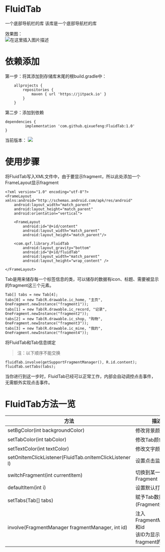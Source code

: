 # FluidTab
一个底部导航栏的库
该库是一个底部导航栏的库

效果图：<br>
![在这里插入图片描述](https://raw.githubusercontent.com/qixuefeng/FluidTab/master/pic/fluidtab.gif)

# 依赖添加

第一步：将其添加到存储库末尾的根build.gradle中：

```
    allprojects {
    	repositories {
    		maven { url 'https://jitpack.io' }
    	}
    }
```

第二步：添加到依赖

```
dependencies {
         implementation 'com.github.qixuefeng:FluidTab:1.0'
}
```
   当前版本：
[![](https://jitpack.io/v/qixuefeng/FluidTab.svg)](https://jitpack.io/#qixuefeng/FluidTab)

# 使用步骤
将FluidTab写入XML文件中，由于要显示fragment，所以此处添加一个FrameLayout显示fragment

```
<?xml version="1.0" encoding="utf-8"?>
<FrameLayout xmlns:android="http://schemas.android.com/apk/res/android"
    android:layout_width="match_parent"
    android:layout_height="match_parent"
    android:orientation="vertical">

    <FrameLayout
        android:id="@+id/content"
        android:layout_width="match_parent"
        android:layout_height="match_parent"/>

    <com.qxf.library.FluidTab
        android:layout_gravity="bottom"
        android:id="@+id/fluidTab"
        android:layout_width="match_parent"
        android:layout_height="wrap_content" />

</FrameLayout>
```
Tab是用来储存每一个标签信息的类，可以储存的数据有icon、标题、需要被显示的fragment这三个元素。
```
Tab[] tabs = new Tab[4];
tabs[0] = new Tab(R.drawable.ic_home, "主页", OneFragment.newInstance("fragment1"));
tabs[1] = new Tab(R.drawable.ic_record, "记录", OneFragment.newInstance("fragment2"));
tabs[2] = new Tab(R.drawable.ic_shop, "购物", OneFragment.newInstance("fragment3"));
tabs[3] = new Tab(R.drawable.ic_mine, "我的", OneFragment.newInstance("fragment4"));
```
 将FluidTab和Tab信息绑定
> 注：以下顺序不能交换

```
fluidTab.involve(getSupportFragmentManager(), R.id.content);
fluidTab.setTabs(tabs);
```
当你进行到这一步时，FluidTab已经可以正常工作，内部会自动调控点击事件，无需额外实现点击事件。

# FluidTab方法一览
|方法|	描述	|
|-----|-----|
|setBgColor(int backgroundColor)|修改背景颜色|
|setTabColor(int tabColor)|修改Tab颜色|
|setTextColor(int textColor)|修改文字颜色|
|setOnItemClickListener(FluidTab.onItemClickListener l)|设置点击监听|
|switchFragment(int currentItem)|切换到某一个Fragment|
|defaultItem(int i)|设置默认打开页数|
|setTabs(Tab[] tabs)|赋予Tab数据(Fragment数据)|
|involve(FragmentManager fragmentManager, int id)|注入FragmentManager和id<br>该ID为显示fragment的容器ID|


